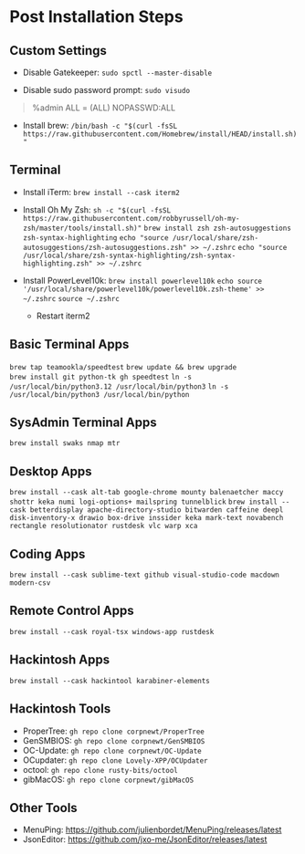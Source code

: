# Post Installation Steps
## Custom Settings
* Disable Gatekeeper: `sudo spctl --master-disable`

* Disable sudo password prompt: `sudo visudo`
> %admin          ALL = (ALL) NOPASSWD:ALL

* Install brew: `/bin/bash -c "$(curl -fsSL https://raw.githubusercontent.com/Homebrew/install/HEAD/install.sh)"`
 

## Terminal
* Install iTerm: `brew install --cask iterm2`

* Install Oh My Zsh:
`sh -c "$(curl -fsSL https://raw.githubusercontent.com/robbyrussell/oh-my-zsh/master/tools/install.sh)"`
`brew install zsh zsh-autosuggestions zsh-syntax-highlighting`
`echo "source /usr/local/share/zsh-autosuggestions/zsh-autosuggestions.zsh" >> ~/.zshrc`
`echo "source /usr/local/share/zsh-syntax-highlighting/zsh-syntax-highlighting.zsh" >> ~/.zshrc`

* Install PowerLevel10k:
`brew install powerlevel10k`
`echo source '/usr/local/share/powerlevel10k/powerlevel10k.zsh-theme' >> ~/.zshrc`
`source ~/.zshrc`

	* Restart iterm2

## Basic Terminal Apps
`brew tap teamookla/speedtest`
`brew update && brew upgrade`                                                                                                                           
`brew install git python-tk gh speedtest`
`ln -s /usr/local/bin/python3.12 /usr/local/bin/python3`
`ln -s /usr/local/bin/python3 /usr/local/bin/python`

## SysAdmin Terminal Apps
`brew install swaks nmap mtr`

## Desktop Apps
`brew install --cask alt-tab google-chrome mounty balenaetcher maccy shottr keka numi logi-options+ mailspring tunnelblick`
`brew install --cask betterdisplay apache-directory-studio bitwarden caffeine deepl disk-inventory-x drawio box-drive inssider keka mark-text novabench rectangle resolutionator rustdesk vlc warp xca`

## Coding Apps
`brew install --cask sublime-text github visual-studio-code macdown modern-csv`

## Remote Control Apps
`brew install --cask royal-tsx windows-app rustdesk`

## Hackintosh Apps
`brew install --cask hackintool karabiner-elements`

## Hackintosh Tools
* ProperTree: `gh repo clone corpnewt/ProperTree`
* GenSMBIOS: `gh repo clone corpnewt/GenSMBIOS`
* OC-Update: `gh repo clone corpnewt/OC-Update`
* OCupdater: `gh repo clone Lovely-XPP/OCUpdater`
* octool: `gh repo clone rusty-bits/octool`
* gibMacOS: `gh repo clone corpnewt/gibMacOS`

## Other Tools
* MenuPing: https://github.com/julienbordet/MenuPing/releases/latest
* JsonEditor: https://github.com/jxo-me/JsonEditor/releases/latest
